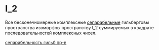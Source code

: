 # l_2
Все бесконечномерные комплексные [сепарабельные](%D1%81%D0%B5%D0%BF%D0%B0%D1%80%D0%B0%D0%B1%D0%B5%D0%BB%D1%8C%D0%BD%D0%BE%D0%B5%20%D0%BF%D1%80%D0%BE%D1%81%D1%82%D1%80%D0%B0%D0%BD%D1%81%D1%82%D0%B2%D0%BE) гильбертовы пространства изоморфны пространству l\_2 суммируемых в квадрате последовательностей комплексных чисел.

[сепарабельность гильб пр-в](%D1%81%D0%B5%D0%BF%D0%B0%D1%80%D0%B0%D0%B1%D0%B5%D0%BB%D1%8C%D0%BD%D0%BE%D1%81%D1%82%D1%8C%20%D0%B3%D0%B8%D0%BB%D1%8C%D0%B1%20%D0%BF%D1%80-%D0%B2)